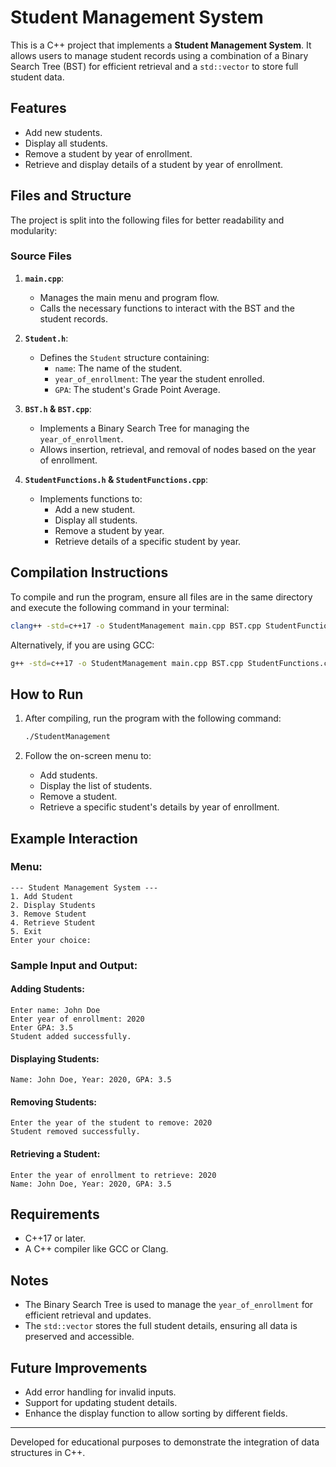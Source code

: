 # Student Management System

This is a C++ project that implements a **Student Management System**. It allows users to manage student records using a combination of a Binary Search Tree (BST) for efficient retrieval and a `std::vector` to store full student data.

## Features
- Add new students.
- Display all students.
- Remove a student by year of enrollment.
- Retrieve and display details of a student by year of enrollment.

## Files and Structure
The project is split into the following files for better readability and modularity:

### Source Files
1. **`main.cpp`**:
   - Manages the main menu and program flow.
   - Calls the necessary functions to interact with the BST and the student records.

2. **`Student.h`**:
   - Defines the `Student` structure containing:
     - `name`: The name of the student.
     - `year_of_enrollment`: The year the student enrolled.
     - `GPA`: The student's Grade Point Average.

3. **`BST.h` & `BST.cpp`**:
   - Implements a Binary Search Tree for managing the `year_of_enrollment`.
   - Allows insertion, retrieval, and removal of nodes based on the year of enrollment.

4. **`StudentFunctions.h` & `StudentFunctions.cpp`**:
   - Implements functions to:
     - Add a new student.
     - Display all students.
     - Remove a student by year.
     - Retrieve details of a specific student by year.

## Compilation Instructions
To compile and run the program, ensure all files are in the same directory and execute the following command in your terminal:

```bash
clang++ -std=c++17 -o StudentManagement main.cpp BST.cpp StudentFunctions.cpp
```

Alternatively, if you are using GCC:

```bash
g++ -std=c++17 -o StudentManagement main.cpp BST.cpp StudentFunctions.cpp
```

## How to Run
1. After compiling, run the program with the following command:
   ```bash
   ./StudentManagement
   ```

2. Follow the on-screen menu to:
   - Add students.
   - Display the list of students.
   - Remove a student.
   - Retrieve a specific student's details by year of enrollment.

## Example Interaction
### Menu:
```
--- Student Management System ---
1. Add Student
2. Display Students
3. Remove Student
4. Retrieve Student
5. Exit
Enter your choice:
```

### Sample Input and Output:
#### Adding Students:
```
Enter name: John Doe
Enter year of enrollment: 2020
Enter GPA: 3.5
Student added successfully.
```

#### Displaying Students:
```
Name: John Doe, Year: 2020, GPA: 3.5
```

#### Removing Students:
```
Enter the year of the student to remove: 2020
Student removed successfully.
```

#### Retrieving a Student:
```
Enter the year of enrollment to retrieve: 2020
Name: John Doe, Year: 2020, GPA: 3.5
```

## Requirements
- C++17 or later.
- A C++ compiler like GCC or Clang.

## Notes
- The Binary Search Tree is used to manage the `year_of_enrollment` for efficient retrieval and updates.
- The `std::vector` stores the full student details, ensuring all data is preserved and accessible.

## Future Improvements
- Add error handling for invalid inputs.
- Support for updating student details.
- Enhance the display function to allow sorting by different fields.

---

Developed for educational purposes to demonstrate the integration of data structures in C++.

